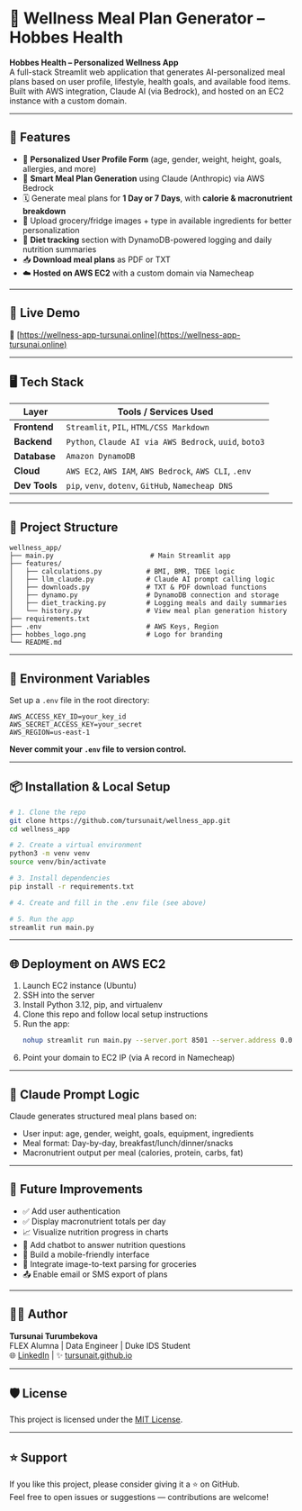 # 🥗 Wellness Meal Plan Generator – Hobbes Health

**Hobbes Health – Personalized Wellness App**  
A full-stack Streamlit web application that generates AI-personalized meal plans based on user profile, lifestyle, health goals, and available food items. Built with AWS integration, Claude AI (via Bedrock), and hosted on an EC2 instance with a custom domain.

---

## 📌 Features

- 🧬 **Personalized User Profile Form** (age, gender, weight, height, goals, allergies, and more)
- 🧠 **Smart Meal Plan Generation** using Claude (Anthropic) via AWS Bedrock
- 🗓️ Generate meal plans for **1 Day or 7 Days**, with **calorie & macronutrient breakdown**
- 📸 Upload grocery/fridge images + type in available ingredients for better personalization
- 📝 **Diet tracking** section with DynamoDB-powered logging and daily nutrition summaries
- 📥 **Download meal plans** as PDF or TXT
- ☁️ **Hosted on AWS EC2** with a custom domain via Namecheap

---

## 🚀 Live Demo

🔗 [https://wellness-app-tursunai.online](https://wellness-app-tursunai.online)

---

## 🖥️ Tech Stack

| Layer         | Tools / Services Used                                  |
|---------------|--------------------------------------------------------|
| **Frontend**  | `Streamlit`, `PIL`, `HTML/CSS Markdown`               |
| **Backend**   | `Python`, `Claude AI via AWS Bedrock`, `uuid`, `boto3` |
| **Database**  | `Amazon DynamoDB`                                      |
| **Cloud**     | `AWS EC2`, `AWS IAM`, `AWS Bedrock`, `AWS CLI`, `.env` |
| **Dev Tools** | `pip`, `venv`, `dotenv`, `GitHub`, `Namecheap DNS`     |

---

## 📂 Project Structure

```
wellness_app/
├── main.py                        # Main Streamlit app
├── features/
│   ├── calculations.py           # BMI, BMR, TDEE logic
│   ├── llm_claude.py             # Claude AI prompt calling logic
│   ├── downloads.py              # TXT & PDF download functions
│   ├── dynamo.py                 # DynamoDB connection and storage
│   ├── diet_tracking.py          # Logging meals and daily summaries
│   └── history.py                # View meal plan generation history
├── requirements.txt
├── .env                          # AWS Keys, Region
├── hobbes_logo.png               # Logo for branding
└── README.md
```

---

## 🔐 Environment Variables

Set up a `.env` file in the root directory:

```dotenv
AWS_ACCESS_KEY_ID=your_key_id
AWS_SECRET_ACCESS_KEY=your_secret
AWS_REGION=us-east-1
```

**Never commit your `.env` file to version control.**

---

## 📦 Installation & Local Setup

```bash
# 1. Clone the repo
git clone https://github.com/tursunait/wellness_app.git
cd wellness_app

# 2. Create a virtual environment
python3 -m venv venv
source venv/bin/activate

# 3. Install dependencies
pip install -r requirements.txt

# 4. Create and fill in the .env file (see above)

# 5. Run the app
streamlit run main.py
```

---

## 🌐 Deployment on AWS EC2

1. Launch EC2 instance (Ubuntu)
2. SSH into the server
3. Install Python 3.12, pip, and virtualenv
4. Clone this repo and follow local setup instructions
5. Run the app:
   ```bash
   nohup streamlit run main.py --server.port 8501 --server.address 0.0.0.0 &
   ```
6. Point your domain to EC2 IP (via A record in Namecheap)

---

## 🧠 Claude Prompt Logic

Claude generates structured meal plans based on:
- User input: age, gender, weight, goals, equipment, ingredients
- Meal format: Day-by-day, breakfast/lunch/dinner/snacks
- Macronutrient output per meal (calories, protein, carbs, fat)

---

## 📘 Future Improvements

- ✅ Add user authentication
- ✅ Display macronutrient totals per day
- 📈 Visualize nutrition progress in charts
- 💬 Add chatbot to answer nutrition questions
- 📱 Build a mobile-friendly interface
- 🧾 Integrate image-to-text parsing for groceries
- 📤 Enable email or SMS export of plans

---

## 👩‍💻 Author

**Tursunai Turumbekova**  
FLEX Alumna | Data Engineer | Duke IDS Student  
🌐 [LinkedIn](https://www.linkedin.com/in/tursunai/) | ✨ [tursunait.github.io](https://tursunait.github.io)

---

## 🛡️ License

This project is licensed under the [MIT License](LICENSE).

---

## ⭐️ Support

If you like this project, please consider giving it a ⭐ on GitHub.  
Feel free to open issues or suggestions — contributions are welcome!

